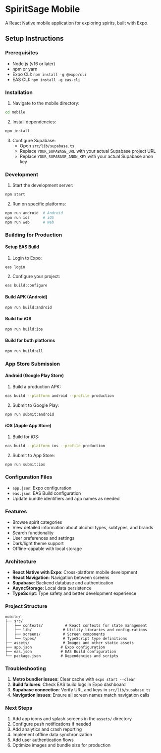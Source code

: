 # SpiritSage Mobile

A React Native mobile application for exploring spirits, built with Expo.

## Setup Instructions

### Prerequisites
- Node.js (v16 or later)
- npm or yarn
- Expo CLI: `npm install -g @expo/cli`
- EAS CLI: `npm install -g eas-cli`

### Installation

1. Navigate to the mobile directory:
```bash
cd mobile
```

2. Install dependencies:
```bash
npm install
```

3. Configure Supabase:
   - Open `src/lib/supabase.ts`
   - Replace `YOUR_SUPABASE_URL` with your actual Supabase project URL
   - Replace `YOUR_SUPABASE_ANON_KEY` with your actual Supabase anon key

### Development

1. Start the development server:
```bash
npm start
```

2. Run on specific platforms:
```bash
npm run android  # Android
npm run ios      # iOS
npm run web      # Web
```

### Building for Production

#### Setup EAS Build
1. Login to Expo:
```bash
eas login
```

2. Configure your project:
```bash
eas build:configure
```

#### Build APK (Android)
```bash
npm run build:android
```

#### Build for iOS
```bash
npm run build:ios
```

#### Build for both platforms
```bash
npm run build:all
```

### App Store Submission

#### Android (Google Play Store)
1. Build a production APK:
```bash
eas build --platform android --profile production
```

2. Submit to Google Play:
```bash
npm run submit:android
```

#### iOS (Apple App Store)
1. Build for iOS:
```bash
eas build --platform ios --profile production
```

2. Submit to App Store:
```bash
npm run submit:ios
```

### Configuration Files

- `app.json`: Expo configuration
- `eas.json`: EAS Build configuration
- Update bundle identifiers and app names as needed

### Features

- Browse spirit categories
- View detailed information about alcohol types, subtypes, and brands
- Search functionality
- User preferences and settings
- Dark/light theme support
- Offline-capable with local storage

### Architecture

- **React Native with Expo**: Cross-platform mobile development
- **React Navigation**: Navigation between screens
- **Supabase**: Backend database and authentication
- **AsyncStorage**: Local data persistence
- **TypeScript**: Type safety and better development experience

### Project Structure

```
mobile/
├── src/
│   ├── contexts/          # React contexts for state management
│   ├── lib/              # Utility libraries and configurations
│   ├── screens/          # Screen components
│   └── types/            # TypeScript type definitions
├── assets/               # Images and other static assets
├── app.json             # Expo configuration
├── eas.json             # EAS Build configuration
└── package.json         # Dependencies and scripts
```

### Troubleshooting

1. **Metro bundler issues**: Clear cache with `expo start --clear`
2. **Build failures**: Check EAS build logs in Expo dashboard
3. **Supabase connection**: Verify URL and keys in `src/lib/supabase.ts`
4. **Navigation issues**: Ensure all screen names match navigation calls

### Next Steps

1. Add app icons and splash screens in the `assets/` directory
2. Configure push notifications if needed
3. Add analytics and crash reporting
4. Implement offline data synchronization
5. Add user authentication flows
6. Optimize images and bundle size for production